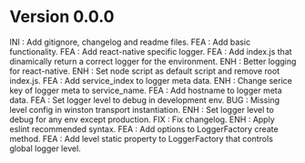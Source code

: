 # Version 0.0.0
INI : Add gitignore, changelog and readme files.
FEA : Add basic functionality.
FEA : Add react-native specific logger.
FEA : Add index.js that dinamically return a correct logger for the environment.
ENH : Better logging for react-native.
ENH : Set node script as default script and remove root index.js.
FEA : Add service_index to logger meta data.
ENH : Change serice key of logger meta to service_name.
FEA : Add hostname to logger meta data.
FEA : Set logger level to debug in development env.
BUG : Missing level config in winston transport instantiation.
ENH : Set logger level to debug for any env except production.
FIX : Fix changelog.
ENH : Apply eslint recommended syntax.
FEA : Add options to LoggerFactory create method.
FEA : Add level static property to LoggerFactory that controls global logger level.